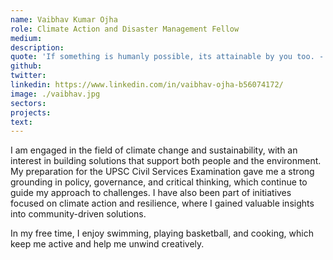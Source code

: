 ```yaml
---
name: Vaibhav Kumar Ojha
role: Climate Action and Disaster Management Fellow
medium:
description:
quote: 'If something is humanly possible, its attainable by you too. - Marcus Aurelius'
github:
twitter:
linkedin: https://www.linkedin.com/in/vaibhav-ojha-b56074172/
image: ./vaibhav.jpg
sectors:
projects:
text:
---
```


I am engaged in the field of climate change and sustainability, with an interest in building solutions that support both people and the environment. My preparation for the UPSC Civil Services Examination gave me a strong grounding in policy, governance, and critical thinking, which continue to guide my approach to challenges. I have also been part of initiatives focused on climate action and resilience, where I gained valuable insights into community-driven solutions.

In my free time, I enjoy swimming, playing basketball, and cooking, which keep me active and help me unwind creatively.
